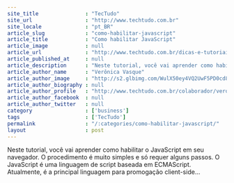```yaml
---
site_title               : "TecTudo"
site_url                 : "http://www.techtudo.com.br"
site_locale              : "pt_BR"
article_slug             : "como-habilitar-javascript"
article_title            : "Como habilitar JavaScript"
article_image            : null
article_url              : "http://www.techtudo.com.br/dicas-e-tutoriais/noticia/2012/01/como-habilitar-javascript.html"
article_published_at     : null
article_description      : "Neste tutorial, você vai aprender como habilitar o JavaScript em seu navegador. O procedimento é muito simples e só requer alguns passos. O JavaScript é uma linguagem de script baseada em ECMAScript. Atualmente, é a principal linguagem para promogação client-side..."
article_author_name      : "Verônica Vasque"
article_author_image     : "http://s2.glbimg.com/WulX50ey4VQ2UwF5PD0cd8pgz8E=/30x30/s2.glbimg.com/G2GYsr8j_-YqvftKKhjTC8tB0WI=/140x140/s.glbimg.com/po/tt2/f/original/2013/11/12/veveeditada.jpg"
article_author_biography : null
article_author_profile   : "http://www.techtudo.com.br/colaborador/veronica-vasque.html"
article_author_facebook  : null
article_author_twitter   : null
category                 : ['business']
tags                     : ['TecTudo']
permalink                : "/:categories/como-habilitar-javascript/"
layout                   : post
---
```


Neste tutorial, você vai aprender como habilitar o JavaScript em seu navegador. O procedimento é muito simples e só requer alguns passos. O JavaScript é uma linguagem de script baseada em ECMAScript. Atualmente, é a principal linguagem para promogação client-side...
